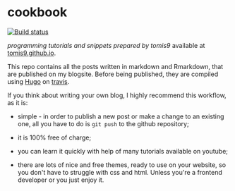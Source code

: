 # cookbook

[![Build status](https://travis-ci.org/tomis9/cookbook.svg?branch=master)](https://travis-ci.org/tomis9/cookbook)

*programming tutorials and snippets prepared by tomis9* available at [tomis9.github.io](tomis9.github.io).


This repo contains all the posts written in markdown and Rmarkdown, that are published on my blogsite. Before being published, they are compiled using [Hugo](https://gohugo.io/) on [travis](https://travis-ci.org/).


If you think about writing your own blog, I highly recommend this workflow, as it is:

* simple - in order to publish a new post or make a change to an existing one, all you have to do is `git push` to the github repository;

* it is 100% free of charge;

* you can learn it quickly with help of many tutorials available on youtube;

* there are lots of nice and free themes, ready to use on your website, so you don't have to struggle with css and html. Unless you're a frontend developer or you just enjoy it.
